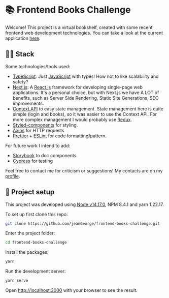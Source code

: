 # 📚 Frontend Books Challenge
Welcome! This project is a virtual bookshelf, created with some recent frontend web development technologies. You can take a look at the current application [here](https://bookschallenge.vercel.app/). 

## 👨‍💻 Stack
Some technologies/tools used:
- [TypeScript](https://www.typescriptlang.org/): Just [JavaScript](https://www.javascript.com/) with types! How not to like scalability and safety?
- [Next.js](https://nextjs.org/): A [React.js](https://reactjs.org/) framework for developing single-page web applications. It's a personal choice, but with Next.js we have A LOT of benefits, such as Server Side Rendering, Static Site Generations, SEO improvements.
- [Context.API](https://reactjs.org/docs/context.html) to easy state management. State management here is quite simple (login and books), so it was easier to use the Context API. For more complex management I would probably use [Redux](https://redux.js.org/).
- [Styled-components](https://styled-components.com/) for styling. 
- [Axios](https://github.com/axios/axios) for HTTP requests
- [Prettier](https://prettier.io/) + [ESLint](https://eslint.org/) for code formatting/pattern.

For future work I intend to add:
- [Storybook](https://storybook.js.org/) to doc components.
- [Cypress](https://docs.cypress.io/) for testing

Feel free to contact me for criticism or suggestions! My contacts are on my [profile](https://github.com/jeanGeorge).

## 🔧 Project setup
This project was developed using [Node v14.17.0](https://nodejs.org/ca/blog/release/v14.17.0/), NPM 8.4.1 and yarn 1.22.17.

To set up first clone this repo:
```bash
git clone https://github.com/jeanGeorge/frontend-books-challenge.git
```

Enter the project folder:
```bash
cd frontend-books-challenge
```

Install the packages:
```bash
yarn
```

Run the development server:
```bash
yarn serve
```

Open [http://localhost:3000](http://localhost:3000) with your browser to see the result.
